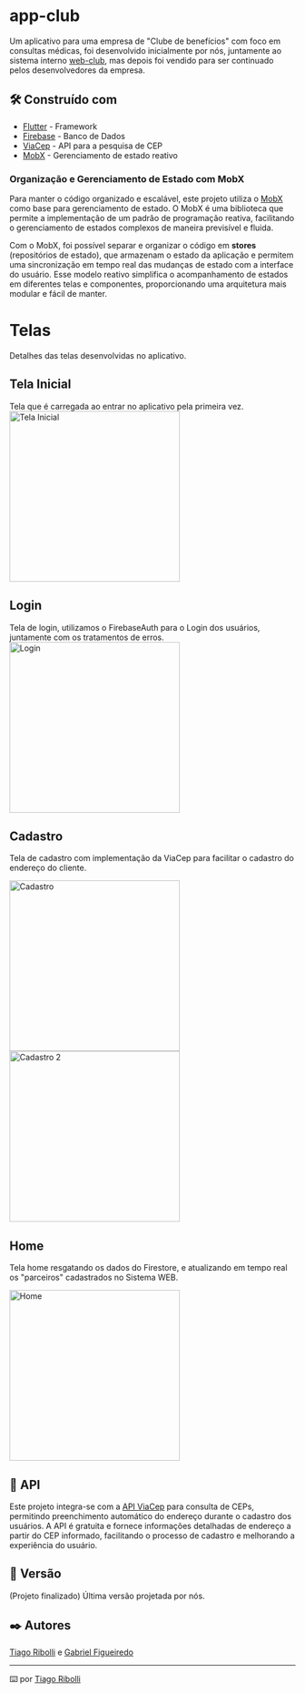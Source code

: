 # app-club

Um aplicativo para uma empresa de "Clube de benefícios" com foco em consultas médicas, foi desenvolvido inicialmente por nós, juntamente ao sistema interno [web-club](https://github.com/GabrielFMA/web-club), mas depois foi vendido para ser continuado pelos desenvolvedores da empresa.

## 🛠️ Construído com

* [Flutter](https://flutter.dev/) - Framework
* [Firebase](https://firebase.google.com/) - Banco de Dados
* [ViaCep](https://viacep.com.br) - API para a pesquisa de CEP
* [MobX](https://mobx.pub/) - Gerenciamento de estado reativo

### Organização e Gerenciamento de Estado com MobX

Para manter o código organizado e escalável, este projeto utiliza o [MobX](https://pub.dev/packages/mobx) como base para gerenciamento de estado. O MobX é uma biblioteca que permite a implementação de um padrão de programação reativa, facilitando o gerenciamento de estados complexos de maneira previsível e fluida. 

Com o MobX, foi possível separar e organizar o código em **stores** (repositórios de estado), que armazenam o estado da aplicação e permitem uma sincronização em tempo real das mudanças de estado com a interface do usuário. Esse modelo reativo simplifica o acompanhamento de estados em diferentes telas e componentes, proporcionando uma arquitetura mais modular e fácil de manter.

# Telas
Detalhes das telas desenvolvidas no aplicativo.

## Tela Inicial
Tela que é carregada ao entrar no aplicativo pela primeira vez.
<img src="https://github.com/user-attachments/assets/5bdea62f-969c-4d86-828d-d0733326537a" width="300" alt="Tela Inicial" />

## Login
Tela de login, utilizamos o FirebaseAuth para o Login dos usuários, juntamente com os tratamentos de erros.
<img src="https://github.com/user-attachments/assets/d7aa3320-cc86-4f02-a124-ec95e72569f4" width="300" alt="Login" />

## Cadastro
Tela de cadastro com implementação da ViaCep para facilitar o cadastro do endereço do cliente.

<img src="https://github.com/user-attachments/assets/9300e25d-b3c4-4ffa-ac38-e43cfc0c0bf1" width="300" alt="Cadastro" /> <img src="https://github.com/user-attachments/assets/dd5f6b53-d041-4de5-9591-34a1de8dc617" width="300" alt="Cadastro 2" />

## Home
Tela home resgatando os dados do Firestore, e atualizando em tempo real os "parceiros" cadastrados no Sistema WEB.

<img src="https://github.com/user-attachments/assets/e266d730-1f50-4ad4-93ca-e9d23f9dbb90" width="300" alt="Home" />

## 📡 API

Este projeto integra-se com a [API ViaCep](https://viacep.com.br) para consulta de CEPs, permitindo preenchimento automático do endereço durante o cadastro dos usuários. A API é gratuita e fornece informações detalhadas de endereço a partir do CEP informado, facilitando o processo de cadastro e melhorando a experiência do usuário.

## 📌 Versão

(Projeto finalizado) Última versão projetada por nós.

## ✒️ Autores

[Tiago Ribolli](https://gist.github.com/ribollitiago) e [Gabriel Figueiredo](https://gist.github.com/GabrielFMA)

---
⌨️ por [Tiago Ribolli](https://gist.github.com/ribollitiago)
